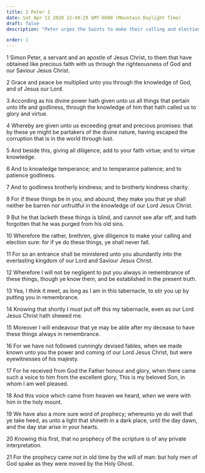 ```yaml
---
title: 2 Peter 1
date: Sat Apr 11 2020 22:49:29 GMT-0600 (Mountain Daylight Time)
draft: false
description: "Peter urges the Saints to make their calling and election sure—Prophecy comes by the power of the Holy Ghost."

order: 1
---
```

    
1 Simon Peter, a servant and an apostle of Jesus Christ, to them that have obtained like precious faith with us through the righteousness of God and our Saviour Jesus Christ.

2 Grace and peace be multiplied unto you through the knowledge of God, and of Jesus our Lord.

3 According as his divine power hath given unto us all things that pertain unto life and godliness, through the knowledge of him that hath called us to glory and virtue.

4 Whereby are given unto us exceeding great and precious promises: that by these ye might be partakers of the divine nature, having escaped the corruption that is in the world through lust.

5 And beside this, giving all diligence, add to your faith virtue; and to virtue knowledge.

6 And to knowledge temperance; and to temperance patience; and to patience godliness.

7 And to godliness brotherly kindness; and to brotherly kindness charity.

8 For if these things be in you, and abound, they make you that ye shall neither be barren nor unfruitful in the knowledge of our Lord Jesus Christ.

9 But he that lacketh these things is blind, and cannot see afar off, and hath forgotten that he was purged from his old sins.

10 Wherefore the rather, brethren, give diligence to make your calling and election sure: for if ye do these things, ye shall never fall.

11 For so an entrance shall be ministered unto you abundantly into the everlasting kingdom of our Lord and Saviour Jesus Christ.

12 Wherefore I will not be negligent to put you always in remembrance of these things, though ye know them, and be established in the present truth.

13 Yea, I think it meet, as long as I am in this tabernacle, to stir you up by putting you in remembrance.

14 Knowing that shortly I must put off this my tabernacle, even as our Lord Jesus Christ hath shewed me.

15 Moreover I will endeavour that ye may be able after my decease to have these things always in remembrance.

16 For we have not followed cunningly devised fables, when we made known unto you the power and coming of our Lord Jesus Christ, but were eyewitnesses of his majesty.

17 For he received from God the Father honour and glory, when there came such a voice to him from the excellent glory, This is my beloved Son, in whom I am well pleased.

18 And this voice which came from heaven we heard, when we were with him in the holy mount.

19 We have also a more sure word of prophecy; whereunto ye do well that ye take heed, as unto a light that shineth in a dark place, until the day dawn, and the day star arise in your hearts.

20 Knowing this first, that no prophecy of the scripture is of any private interpretation.

21 For the prophecy came not in old time by the will of man: but holy men of God spake as they were moved by the Holy Ghost.
